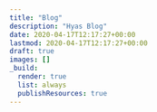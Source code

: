 ```yaml
---
title: "Blog"
description: "Hyas Blog"
date: 2020-04-17T12:17:27+00:00
lastmod: 2020-04-17T12:17:27+00:00
draft: true
images: []
_build:
  render: true
  list: always
  publishResources: true
---
```

